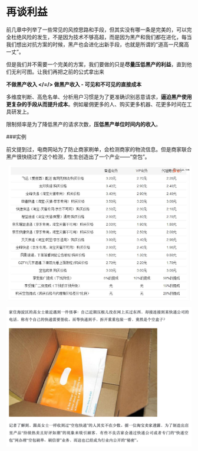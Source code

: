 # 再谈利益

前几章中列举了一些常见的风控思路和手段，但其实没有哪一条是完美的，可以完全杜绝风险的发生，不是因为技术不够高超，而是因为黑产和我们都在进化，每当我们想出对抗方案的时候，黑产也会进化出新手段，也就是所谓的“道高一尺魔高一丈”。

但是我们并不需要一个完美的方案，我们要做的只是**尽量压低黑产的利益**，直到他们无利可图。让我们再把之前的公式拿出来

**不做黑产收入 </=/> 做黑产收入 - 可见和不可见的直接成本**

多维度判断、高危名单、分析用户习惯是为了更准确识别恶意请求，**逼迫黑产使用更复杂的手段从而提升成本**。例如雇佣更多的人、购买更多机器、花更多时间在工具研发上。

限制频率是为了降低黑产的请求次数，**压低黑产单位时间内的收入**。

###实例

前文提到过，电商网站为了防止商家刷单，会检测商家的物流信息。但是商家联合黑产很快绕过了这个检测，生生创造出了一个产业——“空包”。

![空包](images/empty_bag.jpg)


![空包新闻](images/empty_bag2.png)

